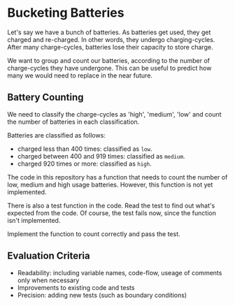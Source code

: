 # Bucketing Batteries

Let's say we have a bunch of batteries. 
As batteries get used, they get charged and re-charged. In other words, they undergo charging-cycles.
After many charge-cycles, batteries lose their capacity to store charge.

We want to group and count our batteries, according to the number of charge-cycles they have undergone. This can be useful to predict how many we would need to replace in the near future.

## Battery Counting

We need to classify the charge-cycles as 'high', 'medium', 'low'
and count the number of batteries in each classification.

Batteries are classified as follows:

- charged less than 400 times: classified as `low`.
- charged between 400 and 919 times: classified as `medium`.
- charged 920 times or more: classified as `high`.

The code in this repository has a function that needs to count the number of low, medium and high usage batteries. However, this function is not yet implemented.

There is also a test function in the code.
Read the test to find out what's expected from the code.
Of course, the test fails now, since the function isn't implemented.

Implement the function to count correctly and pass the test.

## Evaluation Criteria

- Readability: including variable names, code-flow, useage of comments only when necessary
- Improvements to existing code and tests
- Precision: adding new tests (such as boundary conditions)

